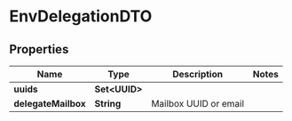 

# EnvDelegationDTO


## Properties

| Name | Type | Description | Notes |
|------------ | ------------- | ------------- | -------------|
|**uuids** | **Set&lt;UUID&gt;** |  |  |
|**delegateMailbox** | **String** | Mailbox UUID or email |  |



